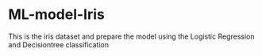 # ML-model-Iris
This is the iris dataset and prepare the model using the Logistic Regression and Decisiontree classification
